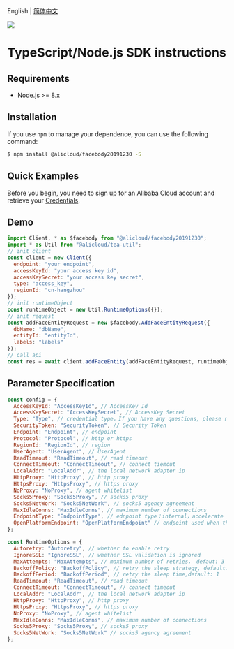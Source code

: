English | [简体中文](Usage-CN.md)

![](https://aliyunsdk-pages.alicdn.com/icons/AlibabaCloud.svg)

# TypeScript/Node.js SDK instructions

## Requirements

- Node.js >= 8.x

## Installation

If you use `npm` to manage your dependence, you can use the following command:

```sh
$ npm install @alicloud/facebody20191230 -S
```

## Quick Examples

Before you begin, you need to sign up for an Alibaba Cloud account and retrieve your [Credentials](https://usercenter.console.aliyun.com/#/manage/ak).

## Demo

```javascript
import Client, * as $facebody from "@alicloud/facebody20191230";
import * as Util from "@alicloud/tea-util";
// init client
const client = new Client({
  endpoint: "your endpoint",
  accessKeyId: "your access key id",
  accessKeySecret: "your access key secret",
  type: "access_key",
  regionId: "cn-hangzhou"
});
// init runtimeObject
const runtimeObject = new Util.RuntimeOptions({});
// init request
const addFaceEntityRequest = new $facebody.AddFaceEntityRequest({
  dbName: "dbName",
  entityId: "entityId",
  labels: "labels"
});
// call api
const res = await client.addFaceEntity(addFaceEntityRequest, runtimeObject);
```

## Parameter Specification

```javascript
const config = {
  AccessKeyId: "AccessKeyId", // AccessKey Id
  AccessKeySecret: "AccessKeySecret", // AccessKey Secret
  Type: "Type", // credential type，If you have any questions, please refer to it https://github.com/aliyun/credentials-nodejs/blob/master/README-CN.md#%E5%87%AD%E8%AF%81%E7%B1%BB%E5%9E%8B
  SecurityToken: "SecurityToken", // Security Token
  Endpoint: "Endpoint", // endpoint
  Protocol: "Protocol", // http or https
  RegionId: "RegionId", // region
  UserAgent: "UserAgent", // UserAgent
  ReadTimeout: "ReadTimeout", // read timeout
  ConnectTimeout: "ConnectTimeout", // connect tiemout
  LocalAddr: "LocalAddr", // the local network adapter ip
  HttpProxy: "HttpProxy", // http proxy
  HttpsProxy: "HttpsProxy", // https proxy
  NoProxy: "NoProxy", // agent whitelist
  Socks5Proxy: "Socks5Proxy", // socks5 proxy
  Socks5NetWork: "Socks5NetWork", // socks5 agency agreement
  MaxIdleConns: "MaxIdleConns", // maximum number of connections
  EndpointType: "EndpointType", // ednpoint type：internal，accelerate or null
  OpenPlatformEndpoint: "OpenPlatformEndpoint" // endpoint used when the file is uploaded(Not at the moment)
};

const RuntimeOptions = {
  Autoretry: "Autoretry", // whether to enable retry
  IgnoreSSL: "IgnoreSSL", // whether SSL validation is ignored
  MaxAttempts: "MaxAttempts", // maximum number of retries， defaut: 3
  BackoffPolicy: "BackoffPolicy", // retry the sleep strategy, default: no
  BackoffPeriod: "BackoffPeriod", // retry the sleep time,default: 1
  ReadTimeout: "ReadTimeout", // read timeout
  ConnectTimeout: "ConnectTimeout", // connect timeout
  LocalAddr: "LocalAddr", // the local network adapter ip
  HttpProxy: "HttpProxy", // http proxy
  HttpsProxy: "HttpsProxy", // https proxy
  NoProxy: "NoProxy", // agent whitelist
  MaxIdleConns: "MaxIdleConns", // maximum number of connections
  Socks5Proxy: "Socks5Proxy", // socks5 proxy
  Socks5NetWork: "Socks5NetWork" // socks5 agency agreement
};
```
